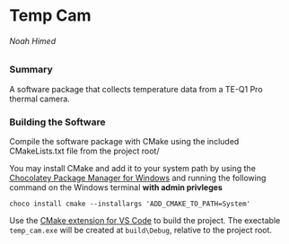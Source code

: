 # Temp Cam

###### Noah Himed

### Summary

A software package that collects temperature data from a TE-Q1 Pro thermal camera.

### Building the Software

Compile the software package with CMake using the included CMakeLists.txt file
from the project root/

You may install CMake and add it to your system path by using the
[Chocolatey Package Manager for Windows](https://chocolatey.org/) and running
the following command on the Windows terminal **with admin privleges**
```
choco install cmake --installargs 'ADD_CMAKE_TO_PATH=System'
```

Use the [CMake extension for VS Code](https://code.visualstudio.com/docs/cpp/cmake-linux) to build the project. The exectable
`temp_cam.exe` will be created at `build\Debug`, relative to the project root.